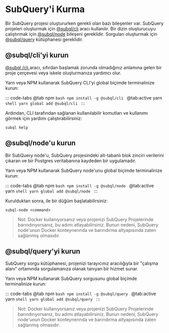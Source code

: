 # SubQuery'i Kurma

Bir SubQuery projesi oluştururken gerekli olan bazı bileşenler var. SubQuery projeleri oluşturmak için [@subql/clı](https://github.com/subquery/subql/tree/docs-new-section/packages/cli) aracı kullanılır. Bir dizin oluşturucuyu çalıştırmak için [@subql/node](https://github.com/subquery/subql/tree/docs-new-section/packages/node) bileşeni gereklidir. Sorguları oluşturmak için [@subql/query](https://github.com/subquery/subql/tree/docs-new-section/packages/query) kütüphanesi gereklidir.

## @subql/cli'yi kurun

[@subql /clı ](https://github.com/subquery/subql/tree/docs-new-section/packages/cli) aracı, sıfırdan başlamak zorunda olmadığınız anlamına gelen bir proje çerçevesi veya iskele oluşturmanıza yardımcı olur.

Yarn veya NPM kullanarak SubQuery CLI'yi global biçimde terminalinize kurun:

::: code-tabs @tab npm `bash npm install -g @subql/cli `
@tab:active yarn `shell yarn global add @subql/cli ` :::

Ardından, CLI tarafından sağlanan kullanılabilir komutları ve kullanımı görmek için yardımı çalıştırabilirsiniz:

```shell
subql help
```

## @subql/node'u kurun

Bir SubQuery node'u, SubQuery projesindeki alt-tabanlı blok zinciri verilerini çıkaran ve bir Postgres veritabanına kaydeden bir uygulamadır.

Yarn veya NPM kullanarak SubQuery node'unu global biçimde terminalinize kurun:

::: code-tabs @tab npm `bash npm install -g @subql/node `
@tab:active yarn `shell yarn global add @subql/node ` :::

Kurulduktan sonra, ile bir düğüm başlatabilirsiniz:

```shell
subql-node <command>
```

> Not: Docker kullanıyorsanız veya projenizi SubQuery Projelerinde barındırıyorsanız, bu adımı atlayabilirsiniz. Bunun nedeni, SubQuery node'unun Docker konteynerında ve barındırma altyapısında zaten sağlanmış olmasıdır.

## @subql/query'yi kurun

SubQuery sorgu kütüphanesi, projenizi tarayıcınız aracılığıyla bir "çalışma alanı" ortamında sorgulamanıza olanak tanıyan bir hizmet sunar.

Yarn veya NPM kullanarak SubQuery sorgusunu global biçimde terminalinize kurun:

::: code-tabs @tab npm `bash npm install -g @subql/query `
@tab:active yarn `shell yarn global add @subql/query ` :::

> Not: Docker kullanıyorsanız veya projenizi SubQuery Projelerinde barındırıyorsanız, bu adımı atlayabilirsiniz. Bunun nedeni, SubQuery node'unun Docker konteynerında ve barındırma altyapısında zaten sağlanmış olmasıdır.

